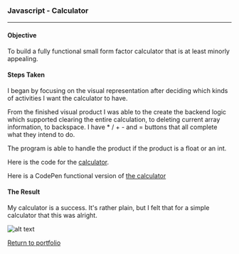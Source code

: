 ### Javascript - Calculator
***

#### Objective
To build a fully functional small form factor calculator that is at least minorly appealing.

#### Steps Taken
I began by focusing on the visual representation after deciding which kinds of activities I want the calculator to have.

From the finished visual product I was able to the create the backend logic which supported clearing the entire calculation, to deleting current array information, to backspace. I have * / + - and = buttons that all complete what they intend to do.

The program is able to handle the product if the product is a float or an int.

Here is the code for the [calculator](https://github.com/danielramsayer/School_work/tree/master/FreeCodeCamp/AdvancedPrograms/calculator).

Here is a CodePen functional version of [the calculator](https://codepen.io/Daniel_Ramsayer/pen/GvNLXQ)

#### The Result

My calculator is a success. It's rather plain, but I felt that for a simple calculator that this was alright.

![alt text](https://github.com/danielramsayer/School_work/blob/master/random-programs/Websites/Portfolio/Battleship/g1.png "calculator image")


[Return to portfolio](https://github.com/danielramsayer/Portfolio)
